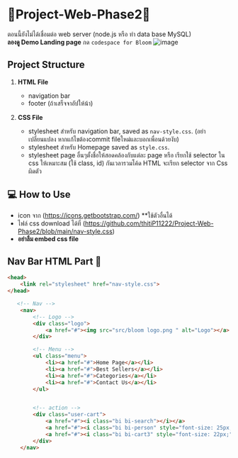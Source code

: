 # 🌸Project-Web-Phase2🌸
ตอนนี้ยังไม่ได้เชื่อมต่อ web server (node.js หรือ ทำ data base MySQL)
<br> **ลองดู Demo Landing page** กด `codespace for Bloom`
![image](https://github.com/user-attachments/assets/14a46f78-c60a-4ef6-9894-a3091bb5b02d)

## Project Structure
1. **HTML File**
   - navigation bar
   - footer (ถ้าเสร็จจาอัปให้น้า)
   
2. **CSS File**
   - stylesheet สำหรับ navigation bar, saved as `nav-style.css`. (อย่าเปลี่ยนแปลง หากแก้ไขต้องcommit fileใหม่และบอกเพื่อนด้วยงับ)
   - stylesheet สำหรับ Homepage saved as `style.css`.
   - stylesheet page อื่นๆตั้งชื่อให้สอดคล้องกับแต่ละ page หรือ เรียกใช้ selector ใน css ให้เหมาะสม (ใช้ class, id) กันเวลารวมโค้ด HTML จะเรียก selector จาก Css ผิดตัว

## 💻 How to Use
- icon จาก (https://icons.getbootstrap.com/) **ใช้ตัวอื่นได้
- ไฟล์ css download ได้ที่ (https://github.com/thitiP11222/Project-Web-Phase2/blob/main/nav-style.css)
- **อย่าลืม embed css file**
## Nav Bar HTML Part 🧩
```html
<head>
    <link rel="stylesheet" href="nav-style.css">
</head>
```

```html
   <!-- Nav -->
    <nav>
        <!-- Logo -->
        <div class="logo">
            <a href="#"><img src="src/bloom logo.png " alt="Logo"></a>
        </div>

        <!-- Menu -->
        <ul class="menu">
            <li><a href="#">Home Page</a></li>
            <li><a href="#">Best Sellers</a></li>
            <li><a href="#">Categories</a></li>
            <li><a href="#">Contact Us</a></li>
        </ul>


        <!-- action -->
        <div class="user-cart">
            <a href="#"><i class="bi bi-search"></i></a>
            <a href="#"><i class="bi bi-person" style="font-size: 25px;"></i></a>
            <a href="#"><i class="bi bi-cart3" style="font-size: 22px;"></i></a>
        </div>
    </nav>
```


